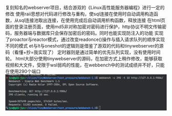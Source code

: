 复刻知名的webserver项目，结合游双的《Linux高性能服务器编程》进行一定的修改
使用raii思想对代码进行修改与重构，使sql连接在使用时自动调用构造函数，从sql连接池取出连接，在使用完成后自动调用析构函数，释放连接
在html页面的登录注册页面，使用md5非对称加密对密码进行保护，http协议不明文传输密码，服务器端与数据库只会保存加密后的密码。同时也能实现防注入的功能
实现了proactor与reactor模式，通过改变readonce()操作与插入请求队列的顺序实现不同的模式
et与lt与oneshot的逻辑则是借鉴了游双的代码和tinywebserver的源码（看懂+抄=我实现了）
定时器则是通过简单的优先队列实现，没有使用时间轮。
html大部分使用tinywebserver的源码，在加密方式上稍作修改，能够获取视频和大文件，受限于wsl弱鸡的性能，在webbench中的测试成绩并不好，只能在使用290个端口![测试结果](root/webbench.png)
